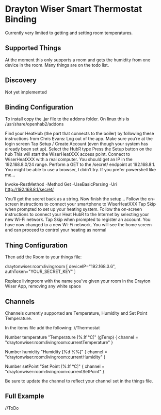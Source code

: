 # <bindingName> Drayton Wiser Smart Thermostat Binding

Currently very limited to getting and setting room temperatures.

## Supported Things

At the moment this only supports a room and gets the humidity from one device in the room. Many things are on the todo list.

## Discovery

Not yet implemented

## Binding Configuration

To install copy the .jar file to the addons folder. On linux this is /usr/share/openhab2/addons

Find your HeatHub (the part that connects to the boiler) by following these instructions from Chris Evans:
Log out of the app. Make sure you’re at the login screen
Tap Setup / Create Account (even though your system has already been set up).
Select the HubR type
Press the Setup button on the hub
This will start the WiserHeatXXX access point.
Connect to WiserHeatXXX with a real computer. You should get an IP in the 192.168.8.0/24 range.
Perform a GET to the /secret/ endpoint at 192.168.8.1. You might be able to use a browser, I didn’t try. If you prefer powershell like me…

Invoke-RestMethod -Method Get -UseBasicParsing -Uri http://192.168.8.1/secret/

You’ll get the secret back as a string.
Now finish the setup…
Follow the on-screen instructions to connect your smartphone to WiserHeatXXX
Tap Skip when prompted to set up your heating system.
Follow the on-screen instructions to connect your Heat HubR to the
Internet by selecting your new Wi-Fi network.
Tap Skip when prompted to register an account.
You have now changed to a new Wi-Fi network. You will see the home
screen and can proceed to control your heating as normal

## Thing Configuration

Then add the Room to your things file:

draytonwiser:room:livingroom [ deviceIP="192.168.3.6", authToken="YOUR_SECRET_KEY" ]

Replace livingroom with the name you've given your room in the Drayton Wiser App, removing any white space

## Channels

Channels currently supported are Temperature, Humidity and Set Point Temperature.

In the items file add the following:
//Thermostat

Number temperature           "Temperature [%.1f °C]" (gTemp)   { channel = "draytonwiser:room:livingroom:currentTemperature" }

Number humidity              "Humidity [%d %%]"          { channel = "draytonwiser:room:livingroom:currentHumidity" }

Number setPoint              "Set Point [%.1f °C]"   { channel = "draytonwiser:room:livingroom:currentSetPoint" }

Be sure to update the channel to reflect your channel set in the things file.

## Full Example

//ToDo
